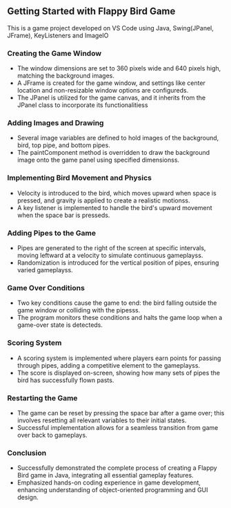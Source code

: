 ## Getting Started with Flappy Bird Game

This is a game project developed on VS Code using Java, Swing(JPanel, JFrame), KeyListeners and ImageIO

### Creating the Game Window
- The window dimensions are set to 360 pixels wide and 640 pixels high, matching the background images.
- A JFrame is created for the game window, and settings like center location and non-resizable window options are configureds.
- The JPanel is utilized for the game canvas, and it inherits from the JPanel class to incorporate its functionalitiess

### Adding Images and Drawing
- Several image variables are defined to hold images of the background, bird, top pipe, and bottom pipes.
- The paintComponent method is overridden to draw the background image onto the game panel using specified dimensionss.

### Implementing Bird Movement and Physics
- Velocity is introduced to the bird, which moves upward when space is pressed, and gravity is applied to create a realistic motionss.
- A key listener is implemented to handle the bird's upward movement when the space bar is presseds.

### Adding Pipes to the Game
- Pipes are generated to the right of the screen at specific intervals, moving leftward at a velocity to simulate continuous gameplayss.
- Randomization is introduced for the vertical position of pipes, ensuring varied gameplayss.

### Game Over Conditions
- Two key conditions cause the game to end: the bird falling outside the game window or colliding with the pipesss.
- The program monitors these conditions and halts the game loop when a game-over state is detecteds.

### Scoring System
- A scoring system is implemented where players earn points for passing through pipes, adding a competitive element to the gameplayss.
- The score is displayed on-screen, showing how many sets of pipes the bird has successfully flown pasts.

### Restarting the Game
- The game can be reset by pressing the space bar after a game over; this involves resetting all relevant variables to their initial states.
- Successful implementation allows for a seamless transition from game over back to gameplays.

### Conclusion
- Successfully demonstrated the complete process of creating a Flappy Bird game in Java, integrating all essential gameplay features.
- Emphasized hands-on coding experience in game development, enhancing understanding of object-oriented programming and GUI design.
